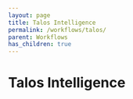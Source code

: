 ```yaml
---
layout: page
title: Talos Intelligence
permalink: /workflows/talos/
parent: Workflows
has_children: true
---
```


# Talos Intelligence
